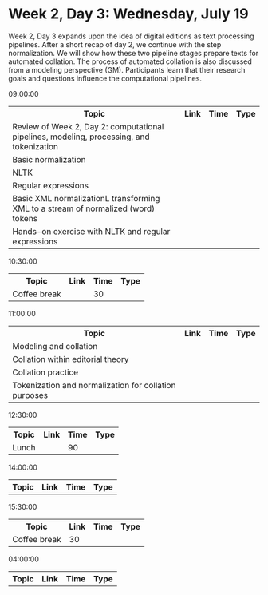 # Week 2, Day 3: Wednesday, July 19
Week 2, Day 3 expands upon the idea of digital editions as text processing pipelines. After a short recap of day 2, we continue with the step normalization. We will show how these two pipeline stages prepare texts for automated collation. The process of automated collation is also discussed from a modeling perspective (GM). Participants learn that their research goals and questions influence the computational pipelines.
<td>09:00:00</td><td></td><td></td><td></td><td></td><td></td><td></td><td></td><td></td><td></td><td></td><table><tr><th>Topic</th><th>Link</th><th>Time</th><th>Type</th></tr><tr><td>Review of Week 2, Day 2: computational pipelines, modeling, processing,
                        and tokenization</td><td><a href=""></a></td><td></td><td></td></tr><tr><td>Basic normalization</td><td><a href=""></a></td><td></td><td></td></tr><tr><td>NLTK</td><td><a href=""></a></td><td></td><td></td></tr><tr><td>Regular expressions</td><td><a href=""></a></td><td></td><td></td></tr><tr><td>Basic XML normalizationL transforming XML to a stream of normalized (word)
                        tokens</td><td><a href=""></a></td><td></td><td></td></tr><tr><td>Hands-on exercise with NLTK and regular expressions</td><td><a href=""></a></td><td></td><td></td></tr></table>
<td>10:30:00</td><td></td><td></td><td></td><td></td><td></td><td></td><td></td><td></td><td></td><td></td><table><tr><th>Topic</th><th>Link</th><th>Time</th><th>Type</th></tr><tr><td>Coffee break</td><td><a href=""></a></td><td>30</td><td></td></tr></table>
<td>11:00:00</td><td></td><td></td><td></td><td></td><td></td><td></td><td></td><td></td><td></td><td></td><table><tr><th>Topic</th><th>Link</th><th>Time</th><th>Type</th></tr><tr><td>Modeling and collation</td><td><a href=""></a></td><td></td><td></td></tr><tr><td>Collation within editorial theory</td><td><a href=""></a></td><td></td><td></td></tr><tr><td>Collation practice</td><td><a href=""></a></td><td></td><td></td></tr><tr><td>Tokenization and normalization for collation purposes</td><td><a href=""></a></td><td></td><td></td></tr></table>
<td>12:30:00</td><td></td><td></td><td></td><td></td><td></td><td></td><td></td><td></td><td></td><td></td><table><tr><th>Topic</th><th>Link</th><th>Time</th><th>Type</th></tr><tr><td>Lunch</td><td><a href=""></a></td><td>90</td><td></td></tr></table>
<td>14:00:00</td><td></td><td></td><td></td><td></td><td></td><td></td><td></td><td></td><td></td><td></td><table><tr><th>Topic</th><th>Link</th><th>Time</th><th>Type</th></tr></table>
<td>15:30:00</td><td></td><td></td><td></td><td></td><td></td><td></td><td></td><td></td><td></td><td></td><table><tr><th>Topic</th><th>Link</th><th>Time</th><th>Type</th></tr><tr><td>Coffee break</td><td>30</td><td></td></tr></table>
<td>04:00:00</td><td></td><td></td><td></td><td></td><td></td><td></td><td></td><td></td><td></td><td></td><table><tr><th>Topic</th><th>Link</th><th>Time</th><th>Type</th></tr></table>
